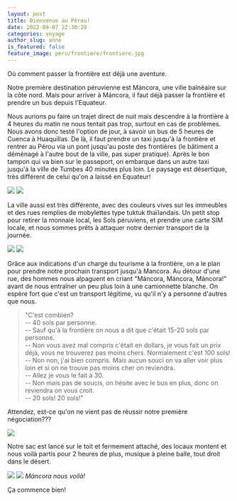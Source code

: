 ```yaml
---
layout: post
title: Bienvenue au Pérou!
date: 2022-09-07 22:30:28
categories: voyage
author_slug: anne
is_featured: false
feature_image: peru/frontiere/frontiere.jpg
---
```


Où comment passer la frontière est déjà une aventure.

Notre première destination péruvienne est Máncora, une ville balnéaire sur la côte nord. Mais pour arriver à Máncora, il faut déjà passer la frontière et prendre un bus depuis l'Equateur.

Nous aurions pu faire un trajet direct de nuit mais descendre à la frontière à 4 heures du matin ne nous tentait pas trop, surtout en cas de problèmes. Nous avons donc testé l'option de jour, à savoir un bus de 5 heures de Cuenca à Huaquillas. De là, il faut prendre un taxi jusqu'à la frontière et rentrer au Pérou via un pont jusqu'au poste des frontières (le bâtiment a déménagé à l'autre bout de la ville, pas super pratique). Après le bon tampon qui va bien sur le passeport, on embarque dans un autre taxi jusqu'à la ville de Tumbes 40 minutes plus loin. Le paysage est désertique, très différent de celui qu'on a laissé en Equateur! 

![](img//peru/frontiere/desert.jpg)
![](img//peru/frontiere/frontiere.jpg)

La ville aussi est très différente, avec des couleurs vives sur les immeubles et des rues remplies de mobylettes type tuktuk thaïlandais. Un petit stop pour retirer la monnaie local, les Sols péruviens, et prendre une carte SIM locale, et nous sommes prêts à attaquer notre dernier transport de la journée.

![](img//peru/frontiere/tumbes.jpg)
![](img//peru/frontiere/tumbes2.jpg)

Grâce aux indications d'un chargé du tourisme à la frontière, on a le plan pour prendre notre prochain transport jusqu'à Mancora. Au détour d'une rue, des hommes nous alpaguent en criant "Máncora, Máncora, Máncora!" avant de nous entraîner un peu plus loin à une camionnette blanche. On espère fort que c'est un transport légitime, vu qu'il n'y a personne d'autres que nous.

> "C'est combien?<br>
-- 40 sols par personne.<br>
-- Sauf qu'à la frontière on nous a dit que c'était 15-20 sols par personne.<br>
-- Non vous avez mal compris c'était en dollars, je vous fait un prix déjà, vous ne trouverez pas moins chers. Normalement c'est 100 sols!<br>
-- Non non, j'ai bien compris. Mais aucun souci on va aller voir plus loin et si on ne trouve pas moins cher on reviendra.<br>
-- Allez je vous le fait à 30.<br>
-- Non mais pas de soucis, on hésite avec le bus en plus, donc on reviendra on vous croit.<br>
-- 20 sols! 20 sols!"

Attendez, est-ce qu'on ne vient pas de réussir notre première négociation???

![](img//peru/frontiere/omg.gif)

Notre sac est lancé sur le toit et fermement attaché, des locaux montent et nous voilà partis pour 2 heures de plus, musique à pleine balle, tout droit dans le désert.

![](img//peru/frontiere/van1.jpg)
![](img//peru/frontiere/van2.jpg)
*Máncora nous voilà!*

Ça commence bien!